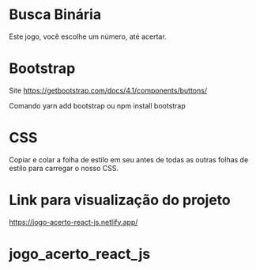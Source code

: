 # Busca Binária
Este jogo, você escolhe um número, até acertar.

# Bootstrap
Site
https://getbootstrap.com/docs/4.1/components/buttons/

Comando
yarn add bootstrap
ou
npm install bootstrap

# CSS
Copiar e colar a folha de estilo <link>em seu <head>antes de todas as outras folhas de estilo para carregar o nosso CSS.
<link rel="stylesheet" href="https://stackpath.bootstrapcdn.com/bootstrap/4.1.3/css/bootstrap.min.css" integrity="sha384-MCw98/SFnGE8fJT3GXwEOngsV7Zt27NXFoaoApmYm81iuXoPkFOJwJ8ERdknLPMO" crossorigin="anonymous">

# Link para visualização do projeto
https://jogo-acerto-react-js.netlify.app/
# jogo_acerto_react_js
